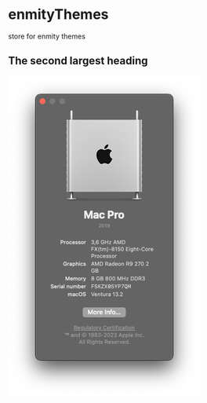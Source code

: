 # enmityThemes
store for enmity themes

## The second largest heading
![alt text](
https://github.com/cupecups/binAMD-FX/blob/c198d1c31083b7741350dcf04ebe9f87355af614/Screenshot%202023-01-29%20at%2016.24.12.png)
